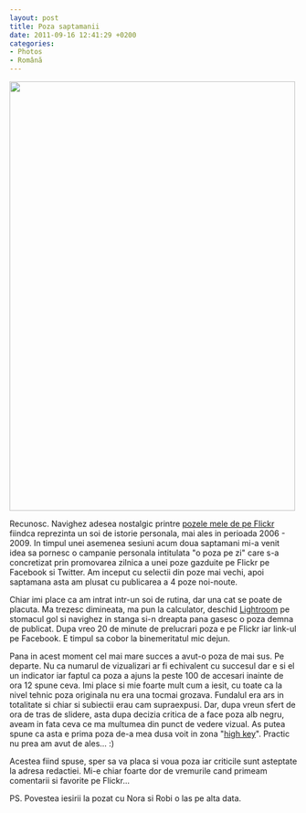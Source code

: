 ```yaml
---
layout: post
title: Poza saptamanii
date: 2011-09-16 12:41:29 +0200
categories:
- Photos
- Română
---
```

<a href="http://www.flickr.com/photos/janos/6148748455/"><img src="http://www.rusiczki.net/wp-content/uploads/2011/09/nora-robi.jpg" alt="" title="nora-robi" width="500" height="752" class="alignnone size-full wp-image-1480"/></a>

Recunosc. Navighez adesea nostalgic printre <a href="http://www.flickr.com/photos/janos">pozele mele de pe Flickr</a> fiindca reprezinta un soi de istorie personala, mai ales in perioada 2006 - 2009. In timpul unei asemenea sesiuni acum doua saptamani mi-a venit idea sa pornesc o campanie personala intitulata "o poza pe zi" care s-a concretizat prin promovarea zilnica a unei poze gazduite pe Flickr pe Facebook si Twitter. Am inceput cu selectii din poze mai vechi, apoi saptamana asta am plusat cu publicarea a 4 poze noi-noute.

Chiar imi place ca am intrat intr-un soi de rutina, dar una cat se poate de placuta. Ma trezesc dimineata, ma pun la calculator, deschid <a href="http://www.adobe.com/products/photoshoplightroom/">Lightroom</a> pe stomacul gol si navighez in stanga si-n dreapta pana gasesc o poza demna de publicat. Dupa vreo 20 de minute de prelucrari poza e pe Flickr iar link-ul pe Facebook. E timpul sa cobor la binemeritatul mic dejun.

Pana in acest moment cel mai mare succes a avut-o poza de mai sus. Pe departe. Nu ca numarul de vizualizari ar fi echivalent cu succesul dar e si el un indicator iar faptul ca poza a ajuns la peste 100 de accesari inainte de ora 12 spune ceva. Imi place si mie foarte mult cum a iesit, cu toate ca la nivel tehnic poza originala nu era una tocmai grozava. Fundalul era ars in totalitate si chiar si subiectii erau cam supraexpusi. Dar, dupa vreun sfert de ora de tras de slidere, asta dupa decizia critica de a face poza alb negru, aveam in fata ceva ce ma multumea din punct de vedere vizual. As putea spune ca asta e prima poza de-a mea dusa voit in zona "<a href="http://en.wikipedia.org/wiki/High-key_lighting">high key</a>". Practic nu prea am avut de ales... :)

Acestea fiind spuse, sper sa va placa si voua poza iar criticile sunt asteptate la adresa redactiei. Mi-e chiar foarte dor de vremurile cand primeam comentarii si favorite pe Flickr...

PS. Povestea iesirii la pozat cu Nora si Robi o las pe alta data.
